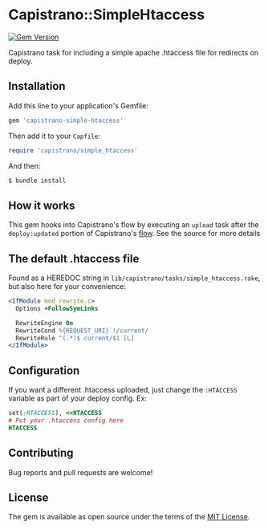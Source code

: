 # Capistrano::SimpleHtaccess

[![Gem Version](https://badge.fury.io/rb/capistrano-simple-htaccess.svg)](https://badge.fury.io/rb/capistrano-simple-htaccess)

Capistrano task for including a simple apache .htaccess file for redirects on deploy.

## Installation

Add this line to your application's Gemfile:

```ruby
gem 'capistrano-simple-htaccess'
```

Then add it to your `Capfile`:

```ruby
require 'capistrano/simple_htaccess'
```

And then:

```sh
$ bundle install
```

## How it works

This gem hooks into Capistrano's flow by executing an `upload` task after the `deploy:updated` portion of Capistrano's
[flow](https://capistranorb.com/documentation/getting-started/flow/). See the source for more details

## The default .htaccess file

Found as a HEREDOC string in `lib/capistrano/tasks/simple_htaccess.rake`, but also here for your convenience:

```apache
<IfModule mod_rewrite.c>
  Options +FollowSymLinks

  RewriteEngine On
  RewriteCond %{REQUEST_URI} !/current/
  RewriteRule ^(.*)$ current/$1 [L]
</IfModule>
```

## Configuration

If you want a different .htaccess uploaded, just change the `:HTACCESS` variable as part of your deploy config. Ex:

```ruby
set(:HTACCESS), <<HTACCESS
# Put your .htaccess config here
HTACCESS
```

## Contributing

Bug reports and pull requests are welcome!

## License

The gem is available as open source under the terms of the [MIT License](https://opensource.org/licenses/MIT).
